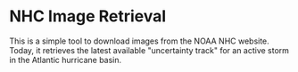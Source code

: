 # NHC Image Retrieval
This is a simple tool to download images from the NOAA NHC website. Today, it retrieves the latest available "uncertainty track" for an active storm in the Atlantic hurricane basin.